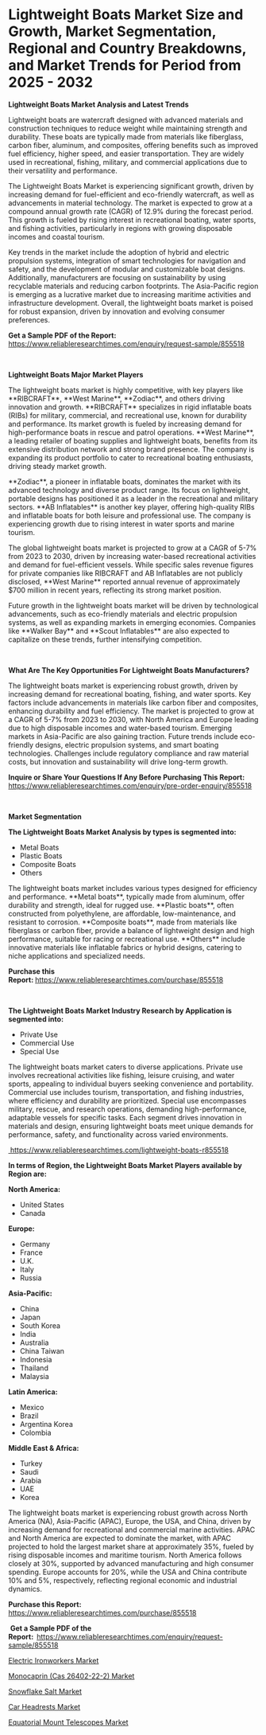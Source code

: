 <p><h1>Lightweight Boats Market Size and Growth, Market Segmentation, Regional and Country Breakdowns, and Market Trends for Period from 2025 -  2032</h1></p><p><strong>Lightweight Boats Market Analysis and Latest Trends</strong></p>
<p><p>Lightweight boats are watercraft designed with advanced materials and construction techniques to reduce weight while maintaining strength and durability. These boats are typically made from materials like fiberglass, carbon fiber, aluminum, and composites, offering benefits such as improved fuel efficiency, higher speed, and easier transportation. They are widely used in recreational, fishing, military, and commercial applications due to their versatility and performance.</p><p>The Lightweight Boats Market is experiencing significant growth, driven by increasing demand for fuel-efficient and eco-friendly watercraft, as well as advancements in material technology. The market is expected to grow at a compound annual growth rate (CAGR) of 12.9% during the forecast period. This growth is fueled by rising interest in recreational boating, water sports, and fishing activities, particularly in regions with growing disposable incomes and coastal tourism.</p><p>Key trends in the market include the adoption of hybrid and electric propulsion systems, integration of smart technologies for navigation and safety, and the development of modular and customizable boat designs. Additionally, manufacturers are focusing on sustainability by using recyclable materials and reducing carbon footprints. The Asia-Pacific region is emerging as a lucrative market due to increasing maritime activities and infrastructure development. Overall, the lightweight boats market is poised for robust expansion, driven by innovation and evolving consumer preferences.</p></p>
<p><strong>Get a Sample PDF of the Report:&nbsp;</strong> <a href="https://www.reliableresearchtimes.com/enquiry/request-sample/855518?utm_campaign=1994&utm_medium=2&utm_source=Github&utm_content=ia&utm_term=22012025&utm_id=lightweight-boats">https://www.reliableresearchtimes.com/enquiry/request-sample/855518</a></p>
<p>&nbsp;</p>
<p><strong>Lightweight Boats Major Market Players</strong></p>
<p><p>The lightweight boats market is highly competitive, with key players like **RIBCRAFT**, **West Marine**, **Zodiac**, and others driving innovation and growth. **RIBCRAFT** specializes in rigid inflatable boats (RIBs) for military, commercial, and recreational use, known for durability and performance. Its market growth is fueled by increasing demand for high-performance boats in rescue and patrol operations. **West Marine**, a leading retailer of boating supplies and lightweight boats, benefits from its extensive distribution network and strong brand presence. The company is expanding its product portfolio to cater to recreational boating enthusiasts, driving steady market growth.</p><p>**Zodiac**, a pioneer in inflatable boats, dominates the market with its advanced technology and diverse product range. Its focus on lightweight, portable designs has positioned it as a leader in the recreational and military sectors. **AB Inflatables** is another key player, offering high-quality RIBs and inflatable boats for both leisure and professional use. The company is experiencing growth due to rising interest in water sports and marine tourism.</p><p>The global lightweight boats market is projected to grow at a CAGR of 5-7% from 2023 to 2030, driven by increasing water-based recreational activities and demand for fuel-efficient vessels. While specific sales revenue figures for private companies like RIBCRAFT and AB Inflatables are not publicly disclosed, **West Marine** reported annual revenue of approximately $700 million in recent years, reflecting its strong market position.</p><p>Future growth in the lightweight boats market will be driven by technological advancements, such as eco-friendly materials and electric propulsion systems, as well as expanding markets in emerging economies. Companies like **Walker Bay** and **Scout Inflatables** are also expected to capitalize on these trends, further intensifying competition.</p></p>
<p>&nbsp;</p>
<p><strong>What Are The Key Opportunities For Lightweight Boats Manufacturers?</strong></p>
<p><p>The lightweight boats market is experiencing robust growth, driven by increasing demand for recreational boating, fishing, and water sports. Key factors include advancements in materials like carbon fiber and composites, enhancing durability and fuel efficiency. The market is projected to grow at a CAGR of 5-7% from 2023 to 2030, with North America and Europe leading due to high disposable incomes and water-based tourism. Emerging markets in Asia-Pacific are also gaining traction. Future trends include eco-friendly designs, electric propulsion systems, and smart boating technologies. Challenges include regulatory compliance and raw material costs, but innovation and sustainability will drive long-term growth.</p></p>
<p><strong>Inquire or Share Your Questions If Any Before Purchasing This Report:</strong> <a href="https://www.reliableresearchtimes.com/enquiry/pre-order-enquiry/855518?utm_campaign=1994&utm_medium=2&utm_source=Github&utm_content=ia&utm_term=22012025&utm_id=lightweight-boats">https://www.reliableresearchtimes.com/enquiry/pre-order-enquiry/855518</a></p>
<p>&nbsp;</p>
<p><strong>Market Segmentation</strong></p>
<p><strong>The Lightweight Boats Market Analysis by types is segmented into:</strong></p>
<p><ul><li>Metal Boats</li><li>Plastic Boats</li><li>Composite Boats</li><li>Others</li></ul></p>
<p><p>The lightweight boats market includes various types designed for efficiency and performance. **Metal boats**, typically made from aluminum, offer durability and strength, ideal for rugged use. **Plastic boats**, often constructed from polyethylene, are affordable, low-maintenance, and resistant to corrosion. **Composite boats**, made from materials like fiberglass or carbon fiber, provide a balance of lightweight design and high performance, suitable for racing or recreational use. **Others** include innovative materials like inflatable fabrics or hybrid designs, catering to niche applications and specialized needs.</p></p>
<p><strong>Purchase this Report:&nbsp;</strong><a href="https://www.reliableresearchtimes.com/purchase/855518?utm_campaign=1994&utm_medium=2&utm_source=Github&utm_content=ia&utm_term=22012025&utm_id=lightweight-boats">https://www.reliableresearchtimes.com/purchase/855518</a></p>
<p>&nbsp;</p>
<p><strong>The Lightweight Boats Market Industry Research by Application is segmented into:</strong></p>
<p><ul><li>Private Use</li><li>Commercial Use</li><li>Special Use</li></ul></p>
<p><p>The lightweight boats market caters to diverse applications. Private use involves recreational activities like fishing, leisure cruising, and water sports, appealing to individual buyers seeking convenience and portability. Commercial use includes tourism, transportation, and fishing industries, where efficiency and durability are prioritized. Special use encompasses military, rescue, and research operations, demanding high-performance, adaptable vessels for specific tasks. Each segment drives innovation in materials and design, ensuring lightweight boats meet unique demands for performance, safety, and functionality across varied environments.</p></p>
<p><a href="https://www.reliableresearchtimes.com/lightweight-boats-r855518?utm_campaign=1994&utm_medium=2&utm_source=Github&utm_content=ia&utm_term=22012025&utm_id=lightweight-boats">&nbsp;https://www.reliableresearchtimes.com/lightweight-boats-r855518</a></p>
<p><strong>In terms of Region, the Lightweight Boats Market Players available by Region are:</strong></p>
<p>
    <p> <strong> North America: </strong>
        <ul>
            <li>United States</li>
            <li>Canada</li>
        </ul>
        </p> 
    <p> <strong> Europe: </strong>
        <ul>
            <li>Germany</li>
            <li>France</li>
            <li>U.K.</li>
            <li>Italy</li>
            <li>Russia</li>
        </ul>
        </p> 
    <p> <strong> Asia-Pacific: </strong>
        <ul>
            <li>China</li>
            <li>Japan</li>
            <li>South Korea</li>
            <li>India</li>
            <li>Australia</li>
            <li>China Taiwan</li>
            <li>Indonesia</li>
            <li>Thailand</li>
            <li>Malaysia</li>
        </ul>
        </p> 
    <p> <strong> Latin America: </strong>
        <ul>
            <li>Mexico</li>
            <li>Brazil</li>
            <li>Argentina Korea</li>
            <li>Colombia</li>
        </ul>
        </p> 
    <p> <strong> Middle East & Africa: </strong>
        <ul>
            <li>Turkey</li>
            <li>Saudi</li>
            <li>Arabia</li>
            <li>UAE</li>
            <li>Korea</li>
        </ul>
    </p>
    </p>
<p><p>The lightweight boats market is experiencing robust growth across North America (NA), Asia-Pacific (APAC), Europe, the USA, and China, driven by increasing demand for recreational and commercial marine activities. APAC and North America are expected to dominate the market, with APAC projected to hold the largest market share at approximately 35%, fueled by rising disposable incomes and maritime tourism. North America follows closely at 30%, supported by advanced manufacturing and high consumer spending. Europe accounts for 20%, while the USA and China contribute 10% and 5%, respectively, reflecting regional economic and industrial dynamics.</p></p>
<p><strong>Purchase this Report: </strong><a href="https://www.reliableresearchtimes.com/purchase/855518?utm_campaign=1994&utm_medium=2&utm_source=Github&utm_content=ia&utm_term=22012025&utm_id=lightweight-boats">https://www.reliableresearchtimes.com/purchase/855518</a></p>
<p>&nbsp;<strong>Get a Sample PDF of the Report:&nbsp;&nbsp;</strong><a href="https://www.reliableresearchtimes.com/enquiry/request-sample/855518?utm_campaign=1994&utm_medium=2&utm_source=Github&utm_content=ia&utm_term=22012025&utm_id=lightweight-boats">https://www.reliableresearchtimes.com/enquiry/request-sample/855518</a></p>
<p><strong></strong></p>
<p><p><a href="https://www.linkedin.com/pulse/global-electric-ironworkers-market-opportunities-challenges2025-c7cue?utm_campaign=1994&utm_medium=2&utm_source=Github&utm_content=ia&utm_term=22012025&utm_id=lightweight-boats">Electric Ironworkers Market</a></p><p><a href="https://www.linkedin.com/pulse/market-size-trends-monocaprin-cas-26402-22-2-127-cagr-expected-5ekqc?utm_campaign=1994&utm_medium=2&utm_source=Github&utm_content=ia&utm_term=22012025&utm_id=lightweight-boats">Monocaprin (Cas 26402-22-2) Market</a></p><p><a href="https://www.linkedin.com/pulse/comprehensive-analysis-snowflake-salt-market-size-share-revenue-30vjf?utm_campaign=1994&utm_medium=2&utm_source=Github&utm_content=ia&utm_term=22012025&utm_id=lightweight-boats">Snowflake Salt Market</a></p><p><a href="https://github.com/rahu1506/Market-Research-Report-List-6/blob/main/car-headrests-market.md?utm_campaign=1994&utm_medium=2&utm_source=Github&utm_content=ia&utm_term=22012025&utm_id=lightweight-boats">Car Headrests Market</a></p><p><a href="https://www.linkedin.com/pulse/trends-equatorial-mount-telescopes-market-2025-2032-expected-rxu7c?utm_campaign=1994&utm_medium=2&utm_source=Github&utm_content=ia&utm_term=22012025&utm_id=lightweight-boats">Equatorial Mount Telescopes Market</a></p></p>